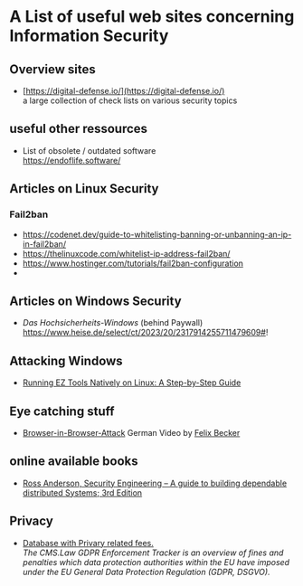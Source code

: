 # A List of useful web sites concerning Information Security

## Overview sites

* [https://digital-defense.io/](https://digital-defense.io/)<br>a large collection of check lists on various security topics

## useful other ressources
- List of obsolete / outdated software<br>
  https://endoflife.software/

## Articles on Linux Security
### Fail2ban
- https://codenet.dev/guide-to-whitelisting-banning-or-unbanning-an-ip-in-fail2ban/
- https://thelinuxcode.com/whitelist-ip-address-fail2ban/
- https://www.hostinger.com/tutorials/fail2ban-configuration
- 
## Articles on Windows Security
- *Das Hochsicherheits-Windows* (behind Paywall)<br>https://www.heise.de/select/ct/2023/20/2317914255711479609#!

## Attacking Windows
- [Running EZ Tools Natively on Linux: A Step-by-Step Guide](https://www.sans.org/blog/running-ez-tools-natively-on-linux-a-step-by-step-guide/)

## Eye catching stuff
- [Browser-in-Browser-Attack](https://becker.koeln/videos/2024-10-19-brower-in-browser-attacks/) German Video by [Felix Becker](https://www.linkedin.com/in/dev-felix-becker/)

## online available books
- [Ross Anderson, Security Engineering – A guide to building dependable distributed Systems; 3rd Edition](https://www.cl.cam.ac.uk/archive/rja14/Papers/SEv3.pdf)

## Privacy
- [Database with Privary related fees.](https://www.enforcementtracker.com/)<br>*The CMS.Law GDPR Enforcement Tracker is an overview of fines and penalties which data protection authorities within the EU have imposed under the EU General Data Protection Regulation (GDPR, DSGVO).*
